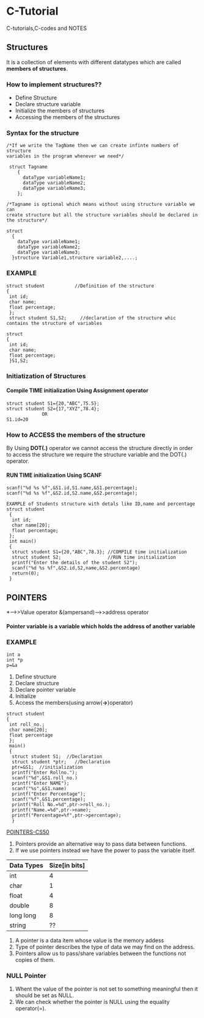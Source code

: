 # C-Tutorial
C-tutorials,C-codes and NOTES
## Structures
It is a collection of elements with different datatypes which are called **members of structures**.
### How to implement structures??
  * Define Structure
  * Declare structure variable
  * Initialize the members of structures
  * Accessing the members of the structures
### Syntax for the structure
```
/*If we write the TagName then we can create infinte numbers of structure 
variables in the program whenever we need*/

 struct Tagname                    
    {
      dataType variableName1;
      dataType variableName2;
      dataType variableName3;
    };
```
```
/*Tagname is optional which means without using structure variable we can 
create structure but all the structure variables should be declared in the structure*/

struct                    
  {
    dataType variableName1;
    dataType variableName2;
    dataType variableName3;
  }structure Variable1,structure variable2,....;
```
### EXAMPLE
```
struct student           //Definition of the structure
{
 int id;
 char name;
 float percentage;
 };
 struct student S1,S2;     //declaration of the structure whic contains the structure of variables
```
```
struct
{
 int id;
 char name;
 float percentage;
 }S1,S2;
```
### Initiatization of Structures
#### Compile TIME initialization Using Assignment operator
```
struct student S1={20,"ABC",75.5};
struct student S2={17,"XYZ",78.4};
             OR
S1.id=20
```
### How to ACCESS the members of the structure
By Using **DOT(.)** operator we cannot access the structure directly in order to access the structure we require the structure variable and the DOT(.) operator.
#### RUN TIME initialization Using SCANF
```
scanf("%d %s %f",&S1.id,S1.name,&S1.percentage);
scanf("%d %s %f",&S2.id,S2.name,&S2.percentage);
```
```
EXAMPLE of Students structure with detals like ID,name and percentage
struct student
 {
  int id;
  char name[20];
  float percentage;
 };
 int main()
 {
  struct student S1={20,"ABC",78.3}; //COMPILE time initialization
  struct student S2;                 //RUN time initialization
  printf("Enter the details of the student S2");
  scanf("%d %s %f",&S2.id,S2,name,&S2.percentage)
  return(0);
 }
```

## POINTERS
*-->>Value operator
&(ampersand)-->>address operator
#### Pointer variable is a variable which holds the address of another variable
### EXAMPLE
```
int a
int *p
p=&a
```
1. Define structure
2. Declare structure
3. Declare pointer variable
4. Initialize
5. Access the members(using arrow(**->**)operator)
```
struct student
{
 int roll_no.;
 char name[20];
 float percentage
 };
 main()
 {
  struct student S1;  //Declaration
  struct student *ptr;   //Declaration
  ptr=&S1;  //initialization
  printf("Enter Rollno.");
  scanf("%d",&S1.roll_no.)
  printf("Enter NAME");
  scanf("%s",&S1.name)
  printf("Enter Percentage");
  scanf("%f",&S1.percentage);
  printf("Roll No.=%d",ptr->roll_no.);
  printf("Name.=%d",ptr->name);
  printf("Percentage=%f",ptr->percentage);
  }
  ```
  [POINTERS-CS50](https://www.youtube.com/watch?v=XISnO2YhnsY)
  
  1. Pointers provide an alternative way to pass data between functions.
  2. If we use pointers instead we have the power to pass the variable itself.
  
  | Data Types | Size[in bits] |
  | --- | --- |
  | int | 4 |
  | char | 1 |
  | float | 4 |
  | double | 8 |
  | long long | 8 |
  | string | ?? |
  
  1. A pointer is a data item whose value is the memory addess
  2. Type of pointer describes the type of data we may find on the address.
  3. Pointers allow us to pass/share  variables between the functions not copies of them.
  
  ### NULL Pointer
  1. Whent the value of the pointer is not set to something meaningful then it should be set as NULL.
  2. We can check whether the pointer is NULL using the equality operator(=).
  
  
